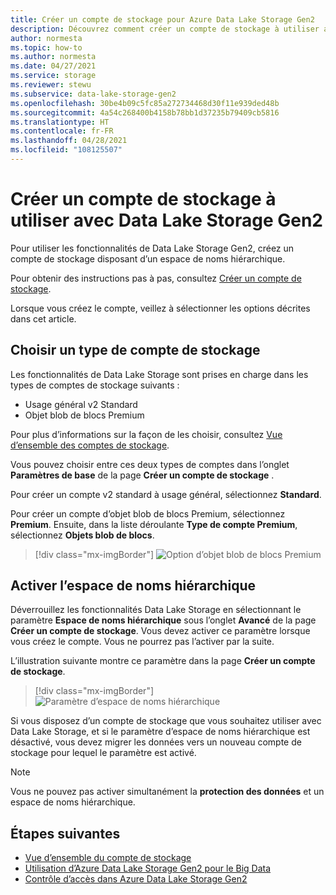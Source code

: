 ```yaml
---
title: Créer un compte de stockage pour Azure Data Lake Storage Gen2
description: Découvrez comment créer un compte de stockage à utiliser avec Azure Data Lake Storage Gen2.
author: normesta
ms.topic: how-to
ms.author: normesta
ms.date: 04/27/2021
ms.service: storage
ms.reviewer: stewu
ms.subservice: data-lake-storage-gen2
ms.openlocfilehash: 30be4b09c5fc85a272734468d30f11e939ded48b
ms.sourcegitcommit: 4a54c268400b4158b78bb1d37235b79409cb5816
ms.translationtype: HT
ms.contentlocale: fr-FR
ms.lasthandoff: 04/28/2021
ms.locfileid: "108125507"
---
```

# <a name="create-a-storage-account-to-use-with-azure-data-lake-storage-gen2"></a>Créer un compte de stockage à utiliser avec Data Lake Storage Gen2

Pour utiliser les fonctionnalités de Data Lake Storage Gen2, créez un compte de stockage disposant d’un espace de noms hiérarchique.

Pour obtenir des instructions pas à pas, consultez [Créer un compte de stockage](../common/storage-account-create.md?toc=%2Fazure%2Fstorage%2Fblobs%2Ftoc.json). 

Lorsque vous créez le compte, veillez à sélectionner les options décrites dans cet article.

## <a name="choose-a-storage-account-type"></a>Choisir un type de compte de stockage

Les fonctionnalités de Data Lake Storage sont prises en charge dans les types de comptes de stockage suivants :

- Usage général v2 Standard
- Objet blob de blocs Premium

Pour plus d’informations sur la façon de les choisir, consultez [Vue d’ensemble des comptes de stockage](../common/storage-account-overview.md?toc=%2Fazure%2Fstorage%2Fblobs%2Ftoc.json).

Vous pouvez choisir entre ces deux types de comptes dans l’onglet **Paramètres de base** de la page **Créer un compte de stockage** . 

Pour créer un compte v2 standard à usage général, sélectionnez **Standard**.

Pour créer un compte d’objet blob de blocs Premium, sélectionnez **Premium**. Ensuite, dans la liste déroulante **Type de compte Premium**, sélectionnez **Objets blob de blocs**. 

> [!div class="mx-imgBorder"]
> ![Option d’objet blob de blocs Premium](./media/create-data-lake-storage-account/premium-block-blob-option.png)

## <a name="enable-the-hierarchical-namespace"></a>Activer l’espace de noms hiérarchique

Déverrouillez les fonctionnalités Data Lake Storage en sélectionnant le paramètre **Espace de noms hiérarchique** sous l’onglet **Avancé** de la page **Créer un compte de stockage**. Vous devez activer ce paramètre lorsque vous créez le compte. Vous ne pourrez pas l’activer par la suite.

L’illustration suivante montre ce paramètre dans la page **Créer un compte de stockage**.

> [!div class="mx-imgBorder"]
> ![Paramètre d’espace de noms hiérarchique](./media/create-data-lake-storage-account/hierarchical-namespace-feature.png)

Si vous disposez d’un compte de stockage que vous souhaitez utiliser avec Data Lake Storage, et si le paramètre d’espace de noms hiérarchique est désactivé, vous devez migrer les données vers un nouveau compte de stockage pour lequel le paramètre est activé.

> [!NOTE]
> Vous ne pouvez pas activer simultanément la **protection des données** et un espace de noms hiérarchique.

## <a name="next-steps"></a>Étapes suivantes

- [Vue d’ensemble du compte de stockage](../common/storage-account-overview.md)
- [Utilisation d’Azure Data Lake Storage Gen2 pour le Big Data](data-lake-storage-data-scenarios.md)
- [Contrôle d’accès dans Azure Data Lake Storage Gen2](data-lake-storage-access-control.md)
